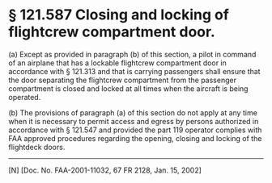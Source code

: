 # § 121.587   Closing and locking of flightcrew compartment door.

(a) Except as provided in paragraph (b) of this section, a pilot in command of an airplane that has a lockable flightcrew compartment door in accordance with § 121.313 and that is carrying passengers shall ensure that the door separating the flightcrew compartment from the passenger compartment is closed and locked at all times when the aircraft is being operated. 


(b) The provisions of paragraph (a) of this section do not apply at any time when it is necessary to permit access and egress by persons authorized in accordance with § 121.547 and provided the part 119 operator complies with FAA approved procedures regarding the opening, closing and locking of the flightdeck doors.



---

[N] [Doc. No. FAA-2001-11032, 67 FR 2128, Jan. 15, 2002]




